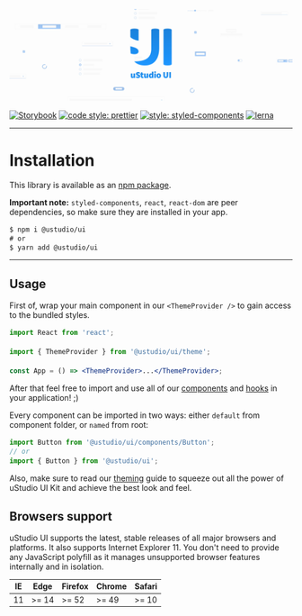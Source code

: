 ![logo](https://raw.githubusercontent.com/uStudioCompany/ustudio-ui/develop/banner.jpg)

[![Storybook](https://cdn.jsdelivr.net/gh/storybookjs/brand@master/badge/badge-storybook.svg)](https://ustudiocompany.github.io/ustudio-ui)
[![code style: prettier](https://img.shields.io/badge/code_style-prettier-ff69b4.svg?style=flat-square)](https://github.com/prettier/prettier)
[![style: styled-components](https://img.shields.io/badge/style-%F0%9F%92%85%20styled--components-orange.svg?colorB=daa357&colorA=db748e)](https://github.com/styled-components/styled-components)
[![lerna](https://img.shields.io/badge/maintained%20with-lerna-cc00ff.svg)](https://lerna.js.org/)

---

# Installation

This library is available as an [npm package](https://www.npmjs.com/package/@ustudio/ui).

**Important note:** `styled-components`, `react`, `react-dom` are peer dependencies, so make sure they are installed in your app.

```shell script
$ npm i @ustudio/ui
# or
$ yarn add @ustudio/ui
```

---

## Usage

First of, wrap your main component in our `<ThemeProvider />` to gain access to the bundled styles.

```jsx
import React from 'react';

import { ThemeProvider } from '@ustudio/ui/theme';

const App = () => <ThemeProvider>...</ThemeProvider>;
```

After that feel free to import and use all of our [components](/components) and [hooks](/docs/hooks) in your application! ;)

Every component can be imported in two ways: either `default` from component folder, or `named` from root:

```jsx
import Button from '@ustudio/ui/components/Button';
// or
import { Button } from '@ustudio/ui';
```

Also, make sure to read our [theming](/docs/theming) guide to squeeze out all the power of uStudio UI Kit and achieve the best
look and feel.

## Browsers support

uStudio UI supports the latest, stable releases of all major browsers and platforms. It also supports Internet Explorer 11. You don't need to provide any JavaScript polyfill as it manages unsupported browser features internally and in isolation.

| IE  | Edge  | Firefox | Chrome | Safari |
| --- | ----- | ------- | ------ | ------ |
| 11  | >= 14 | >= 52   | >= 49  | >= 10  |

